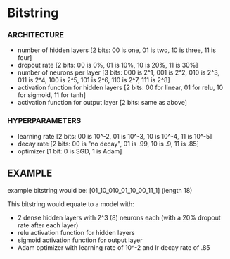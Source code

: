 # Bitstring

### ARCHITECTURE

- number of hidden layers [2 bits: 00 is one, 01 is two, 10 is three, 11 is four]
- dropout rate [2 bits: 00 is 0%, 01 is 10%, 10 is 20%, 11 is 30%]
- number of neurons per layer [3 bits: 000 is 2^1, 001 is 2^2, 010 is 2^3, 011 is 2^4, 100 is 2^5, 101 is 2^6, 110 is 2^7, 111 is 2^8]
- activation function for hidden layers [2 bits: 00 for linear, 01 for relu, 10 for sigmoid, 11 for tanh]
- activation function for output layer [2 bits: same as above]

### HYPERPARAMETERS

- learning rate [2 bits: 00 is 10^-2, 01 is 10^-3, 10 is 10^-4, 11 is 10^-5]
- decay rate [2 bits: 00 is "no decay", 01 is .99, 10 is .9, 11 is .85]
- optimizer [1 bit: 0 is SGD, 1 is Adam]

## EXAMPLE

example bitstring would be: [01_10_010_01_10_00_11_1] (length 18)

This bitstring would equate to a model with:

- 2 dense hidden layers with 2^3 (8) neurons each (with a 20% dropout rate after each layer)
- relu activation function for hidden layers
- sigmoid activation function for output layer
- Adam optimizer with learning rate of 10^-2 and lr decay rate of .85
